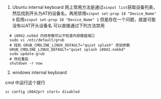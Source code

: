 1. Ubuntu internal keyboard
  网上常用方法是通过`xinput list`获取设备列表，然后找到开头为AT的设备名，再用禁用`xinput set-prop 18 "Device_Name" 0` 启用`xinput set-prop 18 "Device_Name" 1`
  但是存在一个问题，就是可能没有以AT开头设备名
  可以直接通过下列方法禁用
  ```shell
    # i8042.nokbd 内核参数可以不检查内部键盘端口
    sudo vi /etc/default/grub
    # 找到 GRUB_CMDLINE_LINUX_DEFAULT="quiet splash" 添加参数
    GRUB_CMDLINE_LINUX_DEFAULT="quiet splash i8042.nokbd"
    sudo update-grub
    # 然后重启
    shutdown -r now
  ```

2. windows internal keyboard

cmd 中运行这个就行
```cmd
sc config i8042prt start= disabled
```
